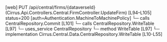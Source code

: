 [web] PUT /api/central/firms/{dataverseId}  (Cirrus.Api.Controllers.Central.FirmController.UpdateFirm)  [L94–L105] status=200 [auth=Authentication.MachineToMachinePolicy]
  └─ calls CentralRepository.Commit [L101]
  └─ calls CentralRepository.WriteTable [L97]
  └─ uses_service CentralRepository
    └─ method WriteTable [L97]
      └─ implementation Cirrus.Central.Data.CentralRepository.WriteTable [L10-L55]

